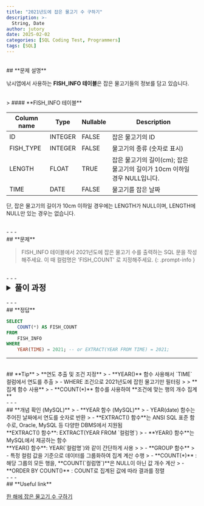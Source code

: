 ```yaml
---
title: "2021년도에 잡은 물고기 수 구하기"
description: >-
  String, Date
author: jutory
date: 2025-02-02
categories: [SQL Coding Test, Programmers]
tags: [SQL]
---
```

<br>
## **문제 설명**

낚시앱에서 사용하는 **FISH_INFO 테이블**은 잡은 물고기들의 정보를 담고 있습니다.  

<br>
> #### **FISH_INFO 테이블**

| Column name | Type    | Nullable | Description                                                         |
|-------------|---------|----------|---------------------------------------------------------------------|
| ID          | INTEGER | FALSE    | 잡은 물고기의 ID                                                    |
| FISH_TYPE   | INTEGER | FALSE    | 물고기의 종류 (숫자로 표시)                                           |
| LENGTH      | FLOAT   | TRUE     | 잡은 물고기의 길이(cm); 잡은 물고기의 길이가 10cm 이하일 경우 NULL입니다. |
| TIME        | DATE    | FALSE    | 물고기를 잡은 날짜                                                   |

단, 잡은 물고기의 길이가 10cm 이하일 경우에는 LENGTH가 NULL이며, LENGTH에 NULL만 있는 경우는 없습니다.

<br>
- - -
<br>
## **문제**

> FISH_INFO 테이블에서 2021년도에 잡은 물고기 수를 출력하는 SQL 문을 작성해주세요. 이 때 컬럼명은 'FISH_COUNT' 로 지정해주세요.
{: .prompt-info }

<br>
- - -
<br>
<details>
  <summary style="font-size: 1.5em; font-weight: bold;">풀이 과정</summary>
<div markdown="1">

1. **연도 필터링**  
   - MySQL의 **YEAR()** 함수를 사용하여 `TIME` 컬럼에서 연도를 추출
   - WHERE YEAR(`TIME`) = 2021 조건을 사용해서 2021년도에 잡힌 물고기만 걸러내자.

2. **집계 함수 사용**  
   - `COUNT(*)` 함수를 사용하여 조건에 맞는 행의 총 개수 알 수 있겠군

3. **컬럼명 지정**  
   - alias로 결과 컬럼명을 `FISH_COUNT`로 지정

* **_교훈_**
   - 오라클과 다르게... 담백한 날짜 추출하기 함수... 익숙해지자... 프뤡티스..
   - EXTRACT(YEAR FROM 'DATE형식컬럼명') ANSI 표준 방법도 기억해두는 것이 좋을 것 같다.
</div>
</details>

<br>
- - -
<br>
## **정답**

```sql
SELECT 
    COUNT(*) AS FISH_COUNT
FROM 
    FISH_INFO
WHERE 
    YEAR(TIME) = 2021; -- or EXTRACT(YEAR FROM TIME) = 2021;
```

- - -
<br>
## **Tip**
> **연도 추출 및 조건 지정**
> - **YEAR()** 함수 사용해서 `TIME` 컬럼에서 연도를 추출
> - WHERE 조건으로 2021년도에 잡힌 물고기만 필터링
>
> **집계 함수 사용**
> - **COUNT(*)** 함수를 사용하여 **조건에 맞는 행의 개수 집계**

<br>
- - -
<br>
## **개념 확인 (MySQL)**
> - **YEAR 함수 (MySQL)**
>    - YEAR(date) 함수는 주어진 날짜에서 연도를 숫자로 반환
>        - **EXTRACT() 함수**는 ANSI SQL 표준 함수로, Oracle, MySQL 등 다양한 DBMS에서 지원됨 <br> **EXTRACT() 함수**: EXTRACT(YEAR FROM `컬럼명`)
>        - **YEAR() 함수**는 MySQL에서 제공하는 함수 <br> **YEAR() 함수**: YEAR(`컬럼명`)와 같이 간단하게 사용
>
> - **GROUP 함수**
>    - 특정 컬럼 값을 기준으로 데이터를 그룹화하여 집계 계산 수행
>        - **COUNT(*)** : 해당 그룹의 모든 행을, **COUNT(`컬럼명`)**은 NULL이 아닌 값 개수 계산
>        - **ORDER BY COUNT()** : COUNT로 집계된 값에 따라 결과를 정렬

<br>
- - -
<br>
## **Useful link**

[한 해에 잡은 물고기 수 구하기](https://school.programmers.co.kr/learn/courses/30/lessons/298516)